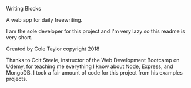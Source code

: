 Writing Blocks

A web app for daily freewriting.

I am the sole developer for this project and I'm very lazy so this readme is very short. 

Created by Cole Taylor copyright 2018

Thanks to Colt Steele, instructor of the Web Development Bootcamp on Udemy, for teaching me everything I know about Node, Express, and MongoDB. I took a fair amount of code for this project from his examples projects. 